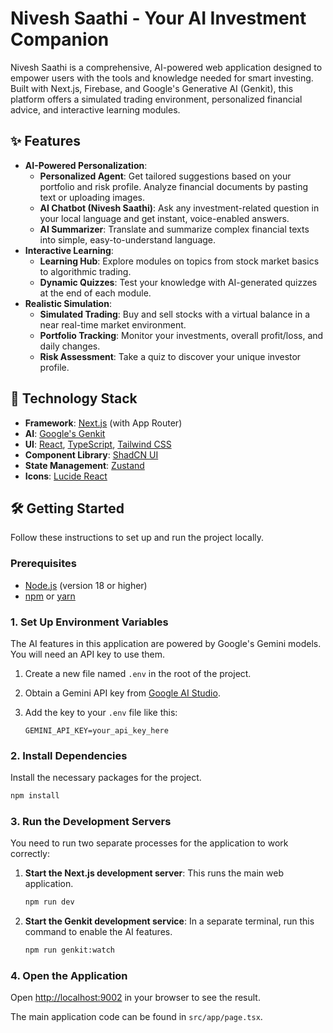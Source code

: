 # Nivesh Saathi - Your AI Investment Companion

Nivesh Saathi is a comprehensive, AI-powered web application designed to empower users with the tools and knowledge needed for smart investing. Built with Next.js, Firebase, and Google's Generative AI (Genkit), this platform offers a simulated trading environment, personalized financial advice, and interactive learning modules.

## ✨ Features

*   **AI-Powered Personalization**:
    *   **Personalized Agent**: Get tailored suggestions based on your portfolio and risk profile. Analyze financial documents by pasting text or uploading images.
    *   **AI Chatbot (Nivesh Saathi)**: Ask any investment-related question in your local language and get instant, voice-enabled answers.
    *   **AI Summarizer**: Translate and summarize complex financial texts into simple, easy-to-understand language.
*   **Interactive Learning**:
    *   **Learning Hub**: Explore modules on topics from stock market basics to algorithmic trading.
    *   **Dynamic Quizzes**: Test your knowledge with AI-generated quizzes at the end of each module.
*   **Realistic Simulation**:
    *   **Simulated Trading**: Buy and sell stocks with a virtual balance in a near real-time market environment.
    *   **Portfolio Tracking**: Monitor your investments, overall profit/loss, and daily changes.
    *   **Risk Assessment**: Take a quiz to discover your unique investor profile.

## 🚀 Technology Stack

*   **Framework**: [Next.js](https://nextjs.org/) (with App Router)
*   **AI**: [Google's Genkit](https://firebase.google.com/docs/genkit)
*   **UI**: [React](https://reactjs.org/), [TypeScript](https://www.typescriptlang.org/), [Tailwind CSS](https://tailwindcss.com/)
*   **Component Library**: [ShadCN UI](https://ui.shadcn.com/)
*   **State Management**: [Zustand](https://zustand-demo.pmnd.rs/)
*   **Icons**: [Lucide React](https://lucide.dev/)

## 🛠️ Getting Started

Follow these instructions to set up and run the project locally.

### Prerequisites

*   [Node.js](https://nodejs.org/) (version 18 or higher)
*   [npm](https://www.npmjs.com/) or [yarn](https://yarnpkg.com/)

### 1. Set Up Environment Variables

The AI features in this application are powered by Google's Gemini models. You will need an API key to use them.

1.  Create a new file named `.env` in the root of the project.
2.  Obtain a Gemini API key from [Google AI Studio](https://aistudio.google.com/app/apikey).
3.  Add the key to your `.env` file like this:

    ```env
    GEMINI_API_KEY=your_api_key_here
    ```

### 2. Install Dependencies

Install the necessary packages for the project.

```bash
npm install
```

### 3. Run the Development Servers

You need to run two separate processes for the application to work correctly:

1.  **Start the Next.js development server**:
    This runs the main web application.
    ```bash
    npm run dev
    ```

2.  **Start the Genkit development service**:
    In a separate terminal, run this command to enable the AI features.
    ```bash
    npm run genkit:watch
    ```

### 4. Open the Application

Open [http://localhost:9002](http://localhost:9002) in your browser to see the result.

The main application code can be found in `src/app/page.tsx`.
